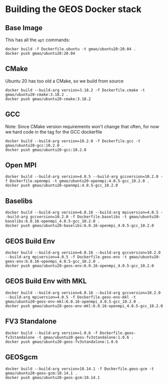 # Building the GEOS Docker stack

## Base Image

This has all the `apt` commands:
```
docker build -f Dockerfile.ubuntu -t gmao/ubuntu20:20.04 .
docker push gmao/ubuntu20:20.04
```

## CMake

Ubuntu 20 has too old a CMake, so we build from source
```
docker build --build-arg version=3.18.2 -f Dockerfile.cmake -t gmao/ubuntu20-cmake:3.18.2 .
docker push gmao/ubuntu20-cmake:3.18.2
```

## GCC

Note: Since CMake version requirements won't change that often, for now
we hard code in the tag for the GCC dockerfile

```
docker build --build-arg version=10.2.0 -f Dockerfile.gcc -t gmao/ubuntu20-gcc:10.2.0 .
docker push gmao/ubuntu20-gcc:10.2.0
```

## Open MPI
```
docker build --build-arg version=4.0.5 --build-arg gccversion=10.2.0 -f Dockerfile.openmpi -t gmao/ubuntu20-openmpi:4.0.5-gcc_10.2.0 .
docker push gmao/ubuntu20-openmpi:4.0.5-gcc_10.2.0
```

## Baselibs
```
docker build --build-arg version=6.0.16 --build-arg mpiversion=4.0.5 --build-arg gccversion=10.2.0 -f Dockerfile.baselibs -t gmao/ubuntu20-baselibs:6.0.16-openmpi_4.0.5-gcc_10.2.0 .
docker push gmao/ubuntu20-baselibs:6.0.16-openmpi_4.0.5-gcc_10.2.0
```

## GEOS Build Env
```
docker build --build-arg version=6.0.16 --build-arg gccversion=10.2.0 --build-arg mpiversion=4.0.5 -f Dockerfile.geos-env -t gmao/ubuntu20-geos-env:6.0.16-openmpi_4.0.5-gcc_10.2.0 .
docker push gmao/ubuntu20-geos-env:6.0.16-openmpi_4.0.5-gcc_10.2.0
```

## GEOS Build Env with MKL
```
docker build --build-arg version=6.0.16 --build-arg gccversion=10.2.0 --build-arg mpiversion=4.0.5 -f Dockerfile.geos-env-mkl -t gmao/ubuntu20-geos-env-mkl:6.0.16-openmpi_4.0.5-gcc_10.2.0 .
docker push gmao/ubuntu20-geos-env-mkl:6.0.16-openmpi_4.0.5-gcc_10.2.0
```

## FV3 Standalone
```
docker build --build-arg version=1.0.6 -f Dockerfile.geos-fv3standalone -t gmao/ubuntu20-geos-fv3standalone:1.0.6 .
docker push gmao/ubuntu20-geos-fv3standalone:1.0.6
```
   
## GEOSgcm
```
docker build --build-arg version=10.14.1 -f Dockerfile.geos-gcm -t gmao/ubuntu20-geos-gcm:10.14.1 .
docker push gmao/ubuntu20-geos-gcm:10.14.1
```
